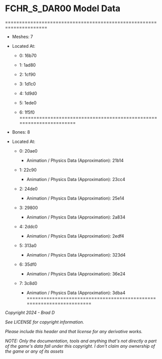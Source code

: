 # FCHR_S_DAR00 Model Data
=====================================================================

* Meshes: 7

* Located At:

  * 0: 16b70

  * 1: 1ad80

  * 2: 1cf90

  * 3: 1d1c0

  * 4: 1d9d0

  * 5: 1ede0

  * 6: 1f5f0
=====================================================================

* Bones: 8

* Located At:

  * 0: 20ae0

    * Animation / Physics Data (Approximation): 21b14

  * 1: 22c90

    * Animation / Physics Data (Approximation): 23cc4

  * 2: 24de0

    * Animation / Physics Data (Approximation): 25e14

  * 3: 29800

    * Animation / Physics Data (Approximation): 2a834

  * 4: 2ddc0

    * Animation / Physics Data (Approximation): 2edf4

  * 5: 313a0

    * Animation / Physics Data (Approximation): 323d4

  * 6: 35df0

    * Animation / Physics Data (Approximation): 36e24

  * 7: 3c8d0

    * Animation / Physics Data (Approximation): 3dba4
=====================================================================

*Copyright 2024 - Brad D*

*See LICENSE for copyright information.*

*Please include this header and that license for any derivative works.*

*NOTE: Only the documentation, tools and anything that's not directly a part of the game's data fall under this copyright. I don't claim any ownership of the game or any of its assets*
